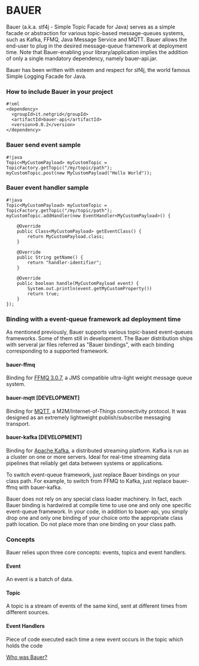 # BAUER #

Bauer (a.k.a. stf4j - Simple Topic Facade for Java) serves as a simple facade or abstraction for various topic-based message-queues systems, such as Kafka, FFMQ, Java Message Service and MQTT. Bauer allows the end-user to plug in the desired message-queue framework at deployment time. Note that Bauer-enabling your library/application implies the addition of only a single mandatory dependency, namely bauer-api.jar.

Bauer has been written with esteem and respect for slf4j, the world famous Simple Logging Facade for Java.

### How to include Bauer in your project ###
```
#!xml
<dependency>
  <groupId>it.netgrid</groupId>
  <artifactId>bauer-api</artifactId>
  <version>0.0.2</version>
</dependency>
```

### Bauer send event sample ###

```
#!java
Topic<MyCustomPayload> myCustomTopic = TopicFactory.getTopic("/my/topic/path");
myCustomTopic.post(new MyCustomPayload("Hello World"));
```

### Bauer event handler sample ###

```
#!java
Topic<MyCustomPayload> myCustomTopic = TopicFactory.getTopic("/my/topic/path");
myCustomTopic.addHandler(new EventHandler<MyCustomPayload>() {

	@Override
	public Class<MyCustomPayload> getEventClass() {
		return MyCustomPayload.class;
	}

	@Override
	public String getName() {
		return "handler-identifier";
	}

	@Override
	public boolean handle(MyCustomPayload event) {
		System.out.println(event.getMyCustomProperty())
		return true;
	}
});
```

### Binding with a event-queue framework ad deployment time
As mentioned previously, Bauer supports various topic-based event-queues frameworks. Some of them still in development. The Bauer distribution ships with serveral jar files referred as "Bauer bindings", with each binding corresponding to a supported framework.

#### bauer-ffmq ####
Binding for [FFMQ 3.0.7](http://timewalker74.github.io/ffmq/), a JMS compatible ultra-light weight message queue system.

#### bauer-mqtt [DEVELOPMENT] ####
Binding for [MQTT](http://mqtt.org/), a M2M/Internet-of-Things connectivity protocol. It was designed as an extremely lightweight publish/subscribe messaging transport.

#### bauer-kafka [DEVELOPMENT] ####
Binding for [Apache Kafka](https://kafka.apache.org/), a distributed streaming platform. Kafka is run as a cluster on one or more servers. Ideal for real-time streaming data pipelines that reliably get data between systems or applications.

To switch event-queue framework, just replace Bauer bindings on your class path. For example, to switch from FFMQ to Kafka, just replace bauer-ffmq with bauer-kafka.

Bauer does not rely on any special class loader machinery. In fact, each Bauer binding is hardwired at compile time to use one and only one specific event-queue framework. In your code, in addition to bauer-api, you simply drop one and only one binding of your choice onto the appropriate class path location. Do not place more than one binding on your class path.

### Concepts ###
Bauer relies upon three core concepts: events, topics and event handlers. 

#### Event ####
An event is a batch of data.

#### Topic ####
A topic is a stream of events of the same kind, sent at different times from different sources.

#### Event Handlers ####
Piece of code executed each time a new event occurs in the topic which holds the code

[Who was Bauer?](https://en.wikipedia.org/wiki/Felice_Bauer)